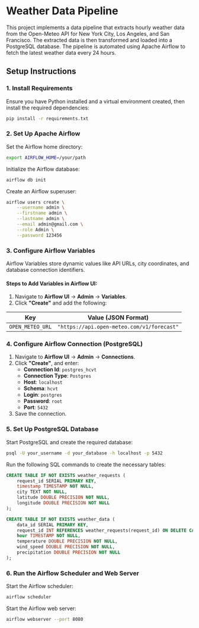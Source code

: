 # Weather Data Pipeline

This project implements a data pipeline that extracts hourly weather data from the Open-Meteo API for New York City, Los Angeles, and San Francisco. The extracted data is then transformed and loaded into a PostgreSQL database. The pipeline is automated using Apache Airflow to fetch the latest weather data every 24 hours.

## Setup Instructions

### 1. Install Requirements

Ensure you have Python installed and a virtual environment created, then install the required dependencies:

```sh
pip install -r requirements.txt
```

### 2. Set Up Apache Airflow

Set the Airflow home directory:

```sh
export AIRFLOW_HOME=/your/path
```

Initialize the Airflow database:

```sh
airflow db init
```

Create an Airflow superuser:

```sh
airflow users create \
    --username admin \
    --firstname admin \
    --lastname admin \
    --email admin@gmail.com \
    --role Admin \
    --password 123456
```

### 3. Configure Airflow Variables

Airflow Variables store dynamic values like API URLs, city coordinates, and database connection identifiers.

#### Steps to Add Variables in Airflow UI:
1. Navigate to **Airflow UI** → **Admin** → **Variables**.
2. Click **"Create"** and add the following:

| Key               | Value (JSON Format) |
|------------------|-------------------|
| `OPEN_METEO_URL` | `"https://api.open-meteo.com/v1/forecast"` |

### 4. Configure Airflow Connection (PostgreSQL)

1. Navigate to **Airflow UI** → **Admin** → **Connections**.
2. Click **"Create"**, and enter:
   - **Connection Id**: `postgres_hcvt`
   - **Connection Type**: `Postgres`
   - **Host**: `localhost`
   - **Schema**: `hcvt`
   - **Login**: `postgres`
   - **Password**: `root`
   - **Port**: `5432`
3. Save the connection.

### 5. Set Up PostgreSQL Database

Start PostgreSQL and create the required database:

```sh
psql -U your_username -d your_database -h localhost -p 5432
```

Run the following SQL commands to create the necessary tables:

```sql
CREATE TABLE IF NOT EXISTS weather_requests (
    request_id SERIAL PRIMARY KEY,
    timestamp TIMESTAMP NOT NULL,
    city TEXT NOT NULL,
    latitude DOUBLE PRECISION NOT NULL,
    longitude DOUBLE PRECISION NOT NULL
);

CREATE TABLE IF NOT EXISTS weather_data (
    data_id SERIAL PRIMARY KEY,
    request_id INT REFERENCES weather_requests(request_id) ON DELETE CASCADE,
    hour TIMESTAMP NOT NULL,
    temperature DOUBLE PRECISION NOT NULL,
    wind_speed DOUBLE PRECISION NOT NULL,
    precipitation DOUBLE PRECISION NOT NULL
);
```

### 6. Run the Airflow Scheduler and Web Server

Start the Airflow scheduler:

```sh
airflow scheduler
```

Start the Airflow web server:

```sh
airflow webserver --port 8080
```